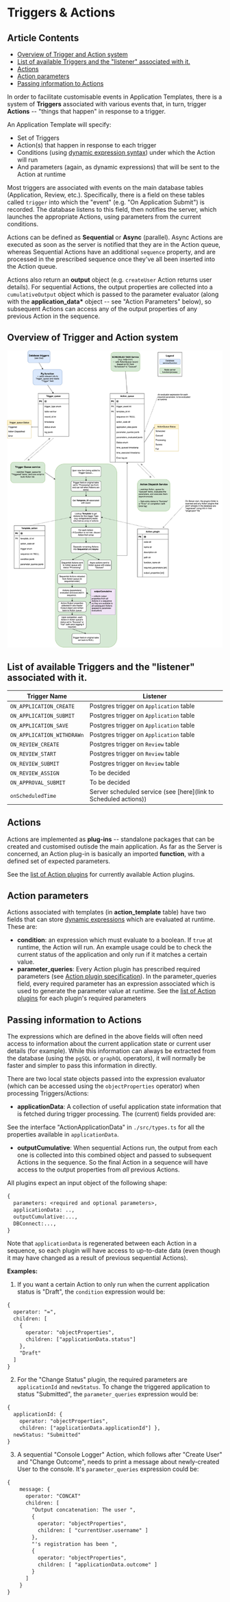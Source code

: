 # Triggers & Actions

<!-- toc -->

## Article Contents

- [Overview of Trigger and Action system](#overview-of-trigger-and-action-system)
- [List of available Triggers and the "listener" associated with it.](#list-of-available-triggers-and-the-listener-associated-with-it)
- [Actions](#actions)
- [Action parameters](#action-parameters)
- [Passing information to Actions](#passing-information-to-actions)

<!-- tocstop -->

In order to facilitate customisable events in Application Templates, there is a system of **Triggers** associated with various events that, in turn, trigger **Actions** -- "things that happen" in response to a trigger.

An Application Template will specify:

- Set of Triggers
- Action(s) that happen in response to each trigger
- Conditions (using [dynamic expression syntax](Query-Syntax.md)) under which the Action will run
- And parameters (again, as dynamic expressions) that will be sent to the Action at runtime

Most triggers are associated with events on the main database tables (Application, Review, etc.). Specifically, there is a field on these tables called `trigger` into which the "event" (e.g. "On Application Submit") is recorded. The database listens to this field, then notifies the server, which launches the appropriate Actions, using parameters from the current conditions.

Actions can be defined as **Sequential** or **Async** (parallel). Async Actions are executed as soon as the server is notified that they are in the Action queue, whereas Sequential Actions have an additional `sequence` property, and are processed in the prescribed sequence once they've all been inserted into the Action queue.

Actions also return an **output** object (e.g. `createUser` Action returns user details). For sequential Actions, the output properties are collected into a `cumulativeOutput` object which is passed to the parameter evaluator (along with the **application_data\*** object -- see "Action Parameters" below), so subsequent Actions can access any of the output properties of any previous Action in the sequence.

## Overview of Trigger and Action system

![](images/triggers-and-actions-diagram.png)

## List of available Triggers and the "listener" associated with it.

| Trigger Name               | Listener                                                         |
| -------------------------- | ---------------------------------------------------------------- |
| `ON_APPLICATION_CREATE`    | Postgres trigger on `Application` table                          |
| `ON_APPLICATION_SUBMIT`    | Postgres trigger on `Application` table                          |
| `ON_APPLICATION_SAVE`      | Postgres trigger on `Application` table                          |
| `ON_APPLICATION_WITHDRAWn` | Postgres trigger on `Application` table                          |
| `ON_REVIEW_CREATE`         | Postgres trigger on `Review` table                               |
| `ON_REVIEW_START`          | Postgres trigger on `Review` table                               |
| `ON_REVIEW_SUBMIT`         | Postgres trigger on `Review` table                               |
| `ON_REVIEW_ASSIGN`         | To be decided                                                    |
| `ON_APPROVAL_SUBMIT`       | To be decided                                                    |
| `onScheduledTime`          | Server scheduled service (see [here](link to Scheduled actions)) |

## Actions

Actions are implemented as **plug-ins** -- standalone packages that can be created and customised outisde the main application. As far as the Server is concerned, an Action plug-in is basically an imported **function**, with a defined set of expected parameters.

See the [list of Action plugins](List-of-Action-plugins.md) for currently available Action plugins.

## Action parameters

Actions associated with templates (in **action_template** table) have two fields that can store [dynamic expressions](Query-Syntax.md) which are evaluated at runtime. These are:

- **condition**: an expression which must evaluate to a boolean. If `true` at runtime, the Action will run. An example usage could be to check the current status of the application and only run if it matches a certain value.
- **parameter_queries**: Every Action plugin has prescribed required parameters (see [Action plugin specification](Action-plugin-specification.md)). In the parameter_queries field, every required parameter has an expression associated which is used to generate the parameter value at runtime. See the [list of Action plugins](List-of-Action-plugins.md) for each plugin's required parameters

## Passing information to Actions

The expressions which are defined in the above fields will often need access to information about the current application state or current user details (for example). While this information can always be extracted from the database (using the `pgSQL` or `graphQL` operators), it will normally be faster and simpler to pass this information in directly.

There are two local state objects passed into the expression evaluator (which can be accessed using the `objectProperties` operator) when processing Triggers/Actions:

- **applicationData**: A collection of useful application state information that is fetched during trigger processing. The (current) fields provided are:

See the interface "ActionApplicationData" in `./src/types.ts` for all the properties available in `applicationData`.

- **outputCumulative**: When sequential Actions run, the output from each one is collected into this combined object and passed to subsequent Actions in the sequence. So the final Action in a sequence will have access to the output properties from _all_ previous Actions.

All plugins expect an input object of the following shape:

```
{
  parameters: <required and optional parameters>,
  applicationData: ..,
  outputCumulative:...,
  DBConnect:...,
}
```

Note that `applicationData` is regenerated between each Action in a sequence, so each plugin will have access to up-to-date data (even though it may have changed as a result of previous sequential Actions).

**Examples:**

1. If you want a certain Action to only run when the current application status is "Draft", the `condition` expression would be:

```
{
  operator: "=",
  children: [
    {
      operator: "objectProperties",
      children: ["applicationData.status"]
    },
    "Draft"
  ]
}
```

2. For the "Change Status" plugin, the required parameters are `applicationId` and `newStatus`. To change the triggered application to status "Submitted", the `parameter_queries` expression would be:

```
{
  applicationId: {
    operator: "objectProperties",
    children: ["applicationData.applicationId"] },
  newStatus: "Submitted"
}
```

3. A sequential "Console Logger" Action, which follows after "Create User" and "Change Outcome", needs to print a message about newly-created User to the console. It's `parameter_queries` expression could be:

```
{
    message: {
      operator: "CONCAT"
      children: [
        "Output concatenation: The user ",
        {
          operator: "objectProperties",
          children: [ "currentUser.username" ]
        },
        "'s registration has been ",
        {
          operator: "objectProperties",
          children: [ "applicationData.outcome" ]
        }
      ]
    }
}
```
